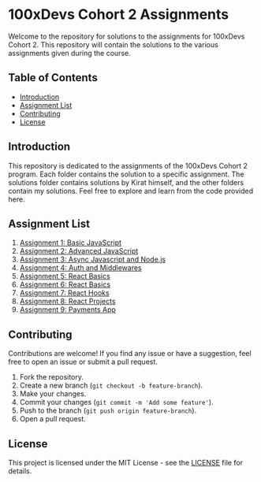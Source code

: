 # 100xDevs Cohort 2 Assignments

Welcome to the repository for solutions to the assignments for 100xDevs Cohort 2. This repository will contain the solutions to the various assignments given during the course.

## Table of Contents

- [Introduction](#introduction)
- [Assignment List](#assignment-list)
- [Contributing](#contributing)
- [License](#license)

## Introduction

This repository is dedicated to the assignments of the 100xDevs Cohort 2 program. Each folder contains the solution to a specific assignment. The solutions folder contains solutions by Kirat himself, and the other folders contain my solutions. Feel free to explore and learn from the code provided here.

## Assignment List

1. [Assignment 1: Basic JavaScript](assignments/01-js/)
2. [Assignment 2: Advanced JavaScript](assignments/week-1/)
3. [Assignment 3: Async Javascript and Node.js](assignments/week-2/)
4. [Assignment 4: Auth and Middlewares](assignments/week-3/)
5. [Assignment 5: React Basics](assignments/week-4/)
6. [Assignment 6: React Basics](assignments/week-5/)
7. [Assignment 7: React Hooks](assignments/week-6/)
8. [Assignment 8: React Projects](assignments/week-7/)
9. [Assignment 9: Payments App](assignments/week-8/)

## Contributing

Contributions are welcome! If you find any issue or have a suggestion, feel free to open an issue or submit a pull request.

1. Fork the repository.
2. Create a new branch (`git checkout -b feature-branch`).
3. Make your changes.
4. Commit your changes (`git commit -m 'Add some feature'`).
5. Push to the branch (`git push origin feature-branch`).
6. Open a pull request.

## License

This project is licensed under the MIT License - see the [LICENSE](LICENSE) file for details.
